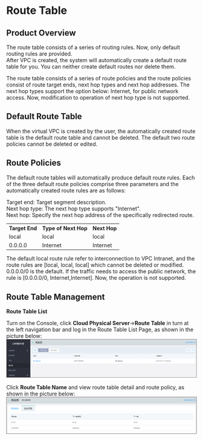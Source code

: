 # Route Table

## Product Overview

The route table consists of a series of routing rules. Now, only default routing rules are provided.<br/>
After VPC is created, the system will automatically create a default route table for you. You can neither create default routes nor delete them.<br/>

The route table consists of a series of route policies and the route policies consist of route target ends, next hop types and next hop addresses. The next hop types support the option below: Internet, for public network access. Now, modification to operation of next hop type is not supported.<br/>

## Default Route Table

When the virtual VPC is created by the user, the automatically created route table is the default route table and cannot be deleted. The default two route policies cannot be deleted or edited.<br/>

## Route Policies

The default route tables will automatically produce default route rules. Each of the three default route policies comprise three parameters and the automatically created route rules are as follows:<br/>

Target end: Target segment description.<br/>
Next hop type: The next hop type supports "Internet".<br/>
Next hop: Specify the next hop address of the specifically redirected route.<br/>

<table>
    <tr>
      <th>Target End</th>
      <th>Type of Next Hop</th>
      <th>Next Hop</th>
    </tr>
    <tr>
      <td>local</td>
      <td>local</td>
      <td>local</td>
    </tr>
    <tr>
      <td>0.0.0.0</td>
      <td>Internet</td>
      <td>Internet</td>
    </tr>
  </table>

The default local route rule refer to interconnection to VPC Intranet, and the route rules are [local, local, local] which cannot be deleted or modified.<br/>
0.0.0.0/0 is the default. If the traffic needs to access the public network, the rule is [0.0.0.0/0, Internet,Internet]. Now, the operation is not supported.<br/>

## Route Table Management

**Route Table List**

Turn on the Console, click **Cloud Physical Server**->**Route Table** in turn at the left navigation bar and log in the Route Table List Page, as shown in the picture below:<br/>
![路由列表](../../Image/route-table-list.png)

Click **Route Table Name** and view route table detail and route policy, as shown in the picture below:<br/>
![路由策略](../../Image/route-table-describe.png)





